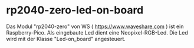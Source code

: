 # rp2040-zero-led-on-board
Das Modul "rp2040-zero" von WS ( https://www.waveshare.com ) ist ein Raspberry-Pico.
Als eingebaute Led dient eine Neopixel-RGB-Led.
Die Led wird mit der Klasse "Led-on_board" angesteuert. 
